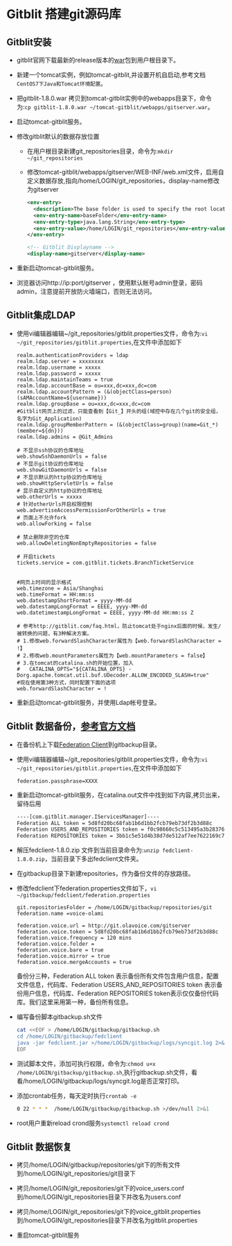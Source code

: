 # Gitblit 搭建git源码库

## Gitblit安装

- gitblit官网下载最新的release版本的[war](http://dl.bintray.com/gitblit/releases/gitblit-1.8.0.war)包到用户根目录下。

- 新建一个tomcat实例，例如tomcat-gitblit,并设置开机自启动,参考文档`CentOS7下Java和Tomcat环境配置`。

- 把gitblit-1.8.0.war 拷贝到tomcat-gitblit实例中的webapps目录下，命令为:`cp gitblit-1.8.0.war ~/tomcat-gitblit/webapps/gitserver.war`。

- 启动tomcat-gitblit服务。

- 修改gitblit默认的数据存放位置
  - 在用户根目录新建git_repositories目录，命令为:`mkdir ~/git_repositories`
  - 修改tomcat-gitblit/webapps/gitserver/WEB-INF/web.xml文件，启用自定义数据存放,指向/home/LOGIN/git_repositories，display-name修改为gitserver

    ```xml
    <env-entry>
      <description>The base folder is used to specify the root location of your Gitblit data.</description>
      <env-entry-name>baseFolder</env-entry-name>
      <env-entry-type>java.lang.String</env-entry-type>
      <env-entry-value>/home/LOGIN/git_repositories</env-entry-value>
    </env-entry>

    <!-- Gitblit Displayname -->
    <display-name>gitserver</display-name>
    ```
- 重新启动tomcat-gitblit服务。

- 浏览器访问http://ip:port/gitserver ，使用默认帐号admin登录，密码admin，注意提前开放防火墙端口，否则无法访问。

## Gitblit集成LDAP

- 使用vi编辑器编辑~/git_repositories/gitblit.properties文件，命令为:`vi ~/git_repositories/gitblit.properties`,在文件中添加如下

  ```properties
  realm.authenticationProviders = ldap
  realm.ldap.server = xxxxxxxx
  realm.ldap.username = xxxxx
  realm.ldap.password = xxxxx
  realm.ldap.maintainTeams = true
  realm.ldap.accountBase = ou=xxx,dc=xxx,dc=com
  realm.ldap.accountPattern = (&(objectClass=person)(sAMAccountName=${username}))
  realm.ldap.groupBase = ou=xxx,dc=xxx,dc=com
  #Gitblit网页上的过滤，只能查看到【Git_】开头的组(域控中存在几个git的安全组，名字为Git_Application)
  realm.ldap.groupMemberPattern = (&(objectClass=group)(name=Git_*)(member=${dn}))
  realm.ldap.admins = @Git_Admins

  # 不显示ssh协议的仓库地址
  web.showSshDaemonUrls = false
  # 不显示git协议的仓库地址
  web.showGitDaemonUrls = false
  # 不显示默认的http协议的仓库地址
  web.showHttpServletUrls = false
  # 显示自定义的http协议的仓库地址
  web.otherUrls = xxxxx
  # 针对otherUrls开启权限控制
  web.advertiseAccessPermissionForOtherUrls = true
  # 页面上不允许fork
  web.allowForking = false

  # 禁止删除非空的仓库
  web.allowDeletingNonEmptyRepositories = false

  # 开启tickets
  tickets.service = com.gitblit.tickets.BranchTicketService


  #网页上时间的显示格式
  web.timezone = Asia/Shanghai
  web.timeFormat = HH:mm:ss
  web.datestampShortFormat = yyyy-MM-dd
  web.datestampLongFormat = EEEE, yyyy-MM-dd
  web.datetimestampLongFormat = EEEE, yyyy-MM-dd HH:mm:ss Z

  # 参考http://gitblit.com/faq.html，防止tomcat处于nginx后面的时候，发生/被转换的问题，有3种解决方案。
  # 1.修改web.forwardSlashCharacter属性为【web.forwardSlashCharacter = !】
  # 2.修改web.mountParameters属性为【web.mountParameters = false】
  # 3.在tomcat的catalina.sh的开始位置，加入
  #   CATALINA_OPTS="${CATALINA_OPTS} -Dorg.apache.tomcat.util.buf.UDecoder.ALLOW_ENCODED_SLASH=true"
  #现在使用第3种方式，同时配置下面的选项
  web.forwardSlashCharacter = !
  ```

- 重新启动tomcat-gitblit服务，并使用Ldap帐号登录。

## Gitblit 数据备份，[参考官方文档](http://gitblit.com/federation.html)

- 在备份机上下载[Federation Client](http://dl.bintray.com/gitblit/releases/fedclient-1.8.0.zip)到gitbackup目录。

- 使用vi编辑器编辑~/git_repositories/gitblit.properties文件，命令为:`vi ~/git_repositories/gitblit.properties`,在文件中添加如下

  ```properties
  federation.passphrase=XXXX
  ```

- 重新启动tomcat-gitblit服务，在catalina.out文件中找到如下内容,拷贝出来，留待后用

  ```txt
  ----[com.gitblit.manager.IServicesManager]----
  Federation ALL token = 5d8fd20bc68fab1b6d1bb2fcb79eb73df2b3d88c
  Federation USERS_AND_REPOSITORIES token = f0c98660c5c513495a3b283764ed5ed46650235e
  Federation REPOSITORIES token = 3bb1c5e51d4b38d7de512af7ee7622169c7c5a90

  ```

- 解压fedclient-1.8.0.zip 文件到当前目录命令为:`unzip fedclient-1.8.0.zip`，当前目录下多出fedclient文件夹。

- 在gitbackup目录下新建repositories，作为备份文件的存放路径。

- 修改fedclient下federation.properties文件如下，`vi ~/gitbackup/fedclient/federation.properties`

  ```properties
  git.repositoriesFolder = /home/LOGIN/gitbackup/repositories/git
  federation.name =voice-olami

  federation.voice.url = http://git.olavoice.com/gitserver
  federation.voice.token = 5d8fd20bc68fab1b6d1bb2fcb79eb73df2b3d88c
  federation.voice.frequency = 120 mins
  federation.voice.folder =
  federation.voice.bare = true
  federation.voice.mirror = true
  federation.voice.mergeAccounts = true

  ```

  备份分三种，Federation ALL token 表示备份所有文件包含用户信息，配置文件信息，代码库、Federation USERS_AND_REPOSITORIES token 表示备份用户信息，代码库、Federation REPOSITORIES token表示仅仅备份代码库。我们这里采用第一种，备份所有信息。

- 编写备份脚本gitbackup.sh文件

  ```bash
  cat <<EOF > /home/LOGIN/gitbackup/gitbackup.sh
  cd /home/LOGIN/gitbackup/fedclient
  java -jar fedclient.jar >/home/LOGIN/gitbackup/logs/syncgit.log 2>&1
  EOF
  ```

- 测试脚本文件，添加可执行权限，命令为:`chmod u+x /home/LOGIN/gitbackup/gitbackup.sh`,执行gitbackup.sh文件，看看/home/LOGIN/gitbackup/logs/syncgit.log是否正常打印。

- 添加crontab任务，每天定时执行`crontab -e`

  ```bash
  0 22 * * *  /home/LOGIN/gitbackup/gitbackup.sh >/dev/null 2>&1
  ```

- root用户重新reload crond服务`systemctl reload crond`

## Gitblit 数据恢复

- 拷贝/home/LOGIN/gitbackup/repositories/git下的所有文件到/home/LOGIN/git_repositories/git目录下

- 拷贝/home/LOGIN/git_repositories/git下的voice_users.conf到/home/LOGIN/git_repositories目录下并改名为users.conf

- 拷贝/home/LOGIN/git_repositories/git下的voice_gitblit.properties到/home/LOGIN/git_repositories目录下并改名为gitblit.properties

- 重启tomcat-gitblit服务
